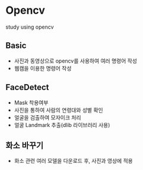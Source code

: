 # Opencv  
study using opencv 
 
## Basic
- 사진과 동영상으로 opencv를 사용하여 여러 명령어 작성
- 웹캠을 이용한 명령어 작성
 
## FaceDetect
- Mask 착용여부
- 사진을 통하여 사람의 연령대와 성별 확인 
- 얼굴을 검출하여 모자이크 처리
- 얼굴 Landmark 추출(dlib 라이브러리 사용)

## 화소 바꾸기
- 화소 관련 여러 모델을 다운로드 후, 사진과 영상에 적용
